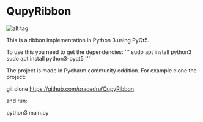 # QupyRibbon
![alt tag](http://i.imgur.com/ry2SudV.png)

This is a ribbon implementation in Python 3 using PyQt5.

To use this you need to get the dependencies:
'''
sudo apt install python3
sudo apt install python3-pyqt5
'''

The project is made in Pycharm community eddition.
For example clone the project:

git clone https://github.com/pracedru/QupyRibbon

and run:

python3 main.py 
